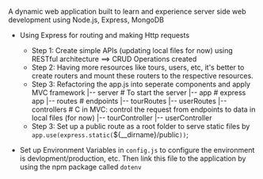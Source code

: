 A dynamic web application built to learn and experience server side web development using Node.js, Express, MongoDB

- Using Express for routing and making Http requests
    - Step 1: Create simple APIs (updating local files for now) using RESTful architecture ==> CRUD Operations created
    - Step 2: Having more resources like tours, users, etc, it's better to create routers and mount these routers to the respective resources.
    - Step 3: Refactoring the app.js into seperate components and apply MVC framework
      |-- server                  # To start the server
      |-- app                     # express app
      |-- routes                  # endpoints
          |-- tourRoutes
          |-- userRoutes
      |-- controllers             # C in MVC: control the request from endpoints to data in local files (for now)
          |-- tourController
          |-- userController
    - Step 3: Set up a public route as a root folder to serve static files by `app.use(express.static(`${__dirname}/public`))`;

- Set up Environment Variables in `config.js` to configure the environment is devlopment/production, etc. Then link this file to the application by using the npm package called `dotenv`